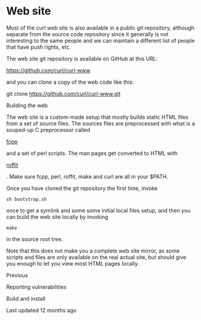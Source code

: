 <a href="layout.html" class="navButton-94f2579c--pageItemWithChildrenNested-2c5d8183--navButtonClickable-161b88ca">

</a>

<a href="options.html" class="navButton-94f2579c--pageItemWithChildrenNested-2c5d8183--navButtonClickable-161b88ca">

</a>

<a href="style.html" class="navButton-94f2579c--pageItemWithChildrenNested-2c5d8183--navButtonClickable-161b88ca">

</a>

<a href="contributing.html" class="navButton-94f2579c--pageItemWithChildrenNested-2c5d8183--navButtonClickable-161b88ca">

</a>

<a href="reportvuln.html" class="navButton-94f2579c--pageItemWithChildrenNested-2c5d8183--navButtonClickable-161b88ca">

</a>

<a href="web.html" class="navButton-94f2579c--pageItemWithChildrenNested-2c5d8183--navButtonClickable-161b88ca--navButtonOpened-6a88552e">

</a>

# <span class="text-4505230f--DisplayH900-bfb998fa--textContentFamily-49a318e1">Web site</span>

<span class="text-4505230f--UIH300-2063425d--textUIFamily-5ebd8e40--text-8ee2c8b2">

</span>

<span class="text-4505230f--TextH400-3033861f--textContentFamily-49a318e1">

<span data-key="f735e5c5ee7146e89a6aa48094957a78">

<span data-offset-key="f735e5c5ee7146e89a6aa48094957a78:0">Most of the curl web site is also available in a public git repository, although separate from the source code repository since it generally is not interesting to the same people and we can maintain a different list of people that have push rights, etc.</span>

</span>

</span>

<span class="text-4505230f--TextH400-3033861f--textContentFamily-49a318e1">

<span data-key="4a49b52e1aa74e0c923ba33c967e14c4">

<span data-offset-key="4a49b52e1aa74e0c923ba33c967e14c4:0">The web site git repository is available on GitHub at this URL: </span>

</span>

<a href="https://github.com/curl/curl-www" class="link-a079aa82--primary-53a25e66--link-faf6c434">

<span data-key="9864fd1e28f44750a296e0afdb1a89c5">

<span data-offset-key="9864fd1e28f44750a296e0afdb1a89c5:0">https://github.com/curl/curl-www</span>

</span>

</a>

<span data-key="e2ccdafe9d2741a1a59bff25e0af0e98">

<span data-offset-key="e2ccdafe9d2741a1a59bff25e0af0e98:0"> and you can clone a copy of the web code like this:</span>

</span>

</span>    git clone https://github.com/curl/curl-www.git<span class="text-4505230f--HeadingH700-04e1a2a3--textContentFamily-49a318e1">

<span data-key="952b6f92943b49aa98a2e312cbb299f2">

<span data-offset-key="952b6f92943b49aa98a2e312cbb299f2:0">Building the web</span>

</span>

</span>

<span class="text-4505230f--TextH400-3033861f--textContentFamily-49a318e1">

<span data-key="71cbdfd7db864d41a16a62df5dc8e025">

<span data-offset-key="71cbdfd7db864d41a16a62df5dc8e025:0">The web site is a custom-made setup that mostly builds static HTML files from a set of source files. The sources files are preprocessed with what is a souped-up C preprocessor called </span>

</span>

<a href="https://daniel.haxx.se/projects/fcpp/" class="link-a079aa82--primary-53a25e66--link-faf6c434">

<span data-key="41625f2738a54c6ca4169f8650835688">

<span data-offset-key="41625f2738a54c6ca4169f8650835688:0">fcpp</span>

</span>

</a>

<span data-key="25b2b45925bc419ab2eeacdffe0b6022">

<span data-offset-key="25b2b45925bc419ab2eeacdffe0b6022:0"> and a set of perl scripts. The man pages get converted to HTML with </span>

</span>

<a href="https://daniel.haxx.se/projects/roffit/" class="link-a079aa82--primary-53a25e66--link-faf6c434">

<span data-key="ee421d65b6a74682b171dfdb3ca6d117">

<span data-offset-key="ee421d65b6a74682b171dfdb3ca6d117:0">roffit</span>

</span>

</a>

<span data-key="dd38e873c0cd4ae9a752b60e397ec116">

<span data-offset-key="dd38e873c0cd4ae9a752b60e397ec116:0">. Make sure fcpp, perl, roffit, make and curl are all in your $PATH.</span>

</span>

</span>

<span class="text-4505230f--TextH400-3033861f--textContentFamily-49a318e1">

<span data-key="a99c8098980a43788bb3314d221c71d8">

<span data-offset-key="a99c8098980a43788bb3314d221c71d8:0">Once you have cloned the git repository the first time, invoke </span>

<span data-offset-key="a99c8098980a43788bb3314d221c71d8:1">`sh bootstrap.sh`</span>

<span data-offset-key="a99c8098980a43788bb3314d221c71d8:2"> once to get a symlink and some some initial local files setup, and then you can build the web site locally by invoking </span>

<span data-offset-key="a99c8098980a43788bb3314d221c71d8:3">`make`</span>

<span data-offset-key="a99c8098980a43788bb3314d221c71d8:4"> in the source root tree.</span>

</span>

</span>

<span class="text-4505230f--TextH400-3033861f--textContentFamily-49a318e1">

<span data-key="9c8fc514e07446c1b601dd4ff776532d">

<span data-offset-key="9c8fc514e07446c1b601dd4ff776532d:0">Note that this does not make you a complete web site mirror, as some scripts and files are only available on the real actual site, but should give you enough to let you view most HTML pages locally.</span>

</span>

</span>

<a href="reportvuln.html" class="reset-3c756112--card-6570f064--whiteCard-fff091a4--cardPrevious-56a5e674">

</a>

<span class="text-4505230f--TextH200-a3425406--textContentFamily-49a318e1">Previous</span>

<span class="text-4505230f--UIH400-4e41e82a--textContentFamily-49a318e1">Reporting vulnerabilities</span>

<a href="build.html" class="reset-3c756112--card-6570f064--whiteCard-fff091a4--cardNext-19241c42">

</a>

<span class="text-4505230f--UIH400-4e41e82a--textContentFamily-49a318e1">Build and install</span>

<span class="text-4505230f--TextH200-a3425406--textContentFamily-49a318e1">Last updated 12 months ago</span>

